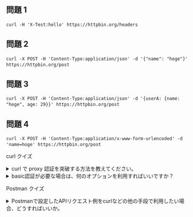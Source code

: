 ## 問題 1

```
curl -H 'X-Test:hello' https://httpbin.org/headers
```

## 問題 2

```
curl -X POST -H 'Content-Type:application/json' -d '{"name": "hoge"}' https://httpbin.org/post
```

## 問題 3

```
curl -X POST -H 'Content-Type:application/json' -d '{userA: {name: "hoge", age: 29}}' https://httpbin.org/post
```

## 問題 4

```
curl -X POST -H 'Content-Type:application/x-www-form-urlencoded' -d 'name=hoge' https://httpbin.org/post
```

curl クイズ

<details>
 <summary>curl で proxy 認証を突破する方法を教えてください。</summary>
1. -x オプションを利用

```
$ curl www.yahoo.co.jp -x http://{username}:{password}@{proxyサーバIP}:{port}　
```

2. 環境変数に設定

```
export http_proxy=http://{username}:{password}@{proxyサーバIP}:{port}
export https_proxy=http://{username}:{password}@{proxyサーバIP}:{port}　
```

 </details>

 <details>
 <summary>basic認証が必要な場合は、何のオプションを利用すればいいですか？</summary>
1. -u オプションを利用

```
$  curl 'http://localhost:8080/api/json' -u hugahuga:hogehoge
```

 </details>

Postman クイズ

  <details>
 <summary>Postmanで設定したAPIリクエスト例をcurlなどの他の手段で利用したい場合、どうすればいいか。</summary>
1. Code snippetを利用すると良い。
![代替テキスト](./postman1.png)
 </details>
